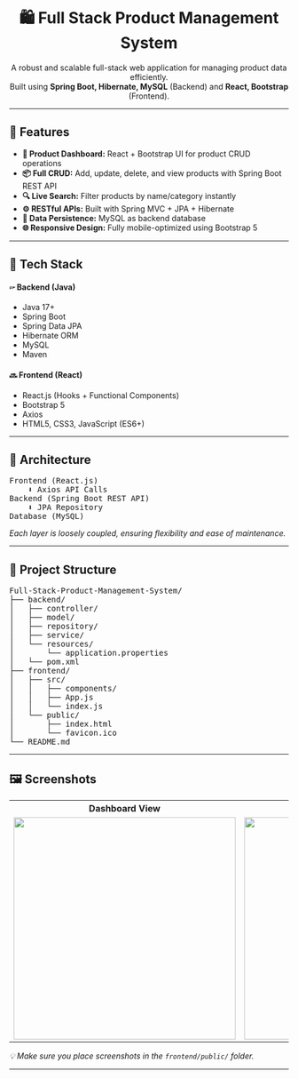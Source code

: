 <h1 align="center">🛍️ Full Stack Product Management System</h1>

<p align="center">
  A robust and scalable full-stack web application for managing product data efficiently.<br>
  Built using <strong>Spring Boot, Hibernate, MySQL</strong> (Backend) and <strong>React, Bootstrap</strong> (Frontend).
</p>

<hr>

<h2>🚀 Features</h2>

<ul>
  <li><strong>🔐 Product Dashboard:</strong> React + Bootstrap UI for product CRUD operations</li>
  <li><strong>📦 Full CRUD:</strong> Add, update, delete, and view products with Spring Boot REST API</li>
  <li><strong>🔍 Live Search:</strong> Filter products by name/category instantly</li>
  <li><strong>⚙️ RESTful APIs:</strong> Built with Spring MVC + JPA + Hibernate</li>
  <li><strong>💾 Data Persistence:</strong> MySQL as backend database</li>
  <li><strong>🌐 Responsive Design:</strong> Fully mobile-optimized using Bootstrap 5</li>
</ul>

<hr>

<h2>💠 Tech Stack</h2>

<h4>🖙 Backend (Java)</h4>
<ul>
  <li>Java 17+</li>
  <li>Spring Boot</li>
  <li>Spring Data JPA</li>
  <li>Hibernate ORM</li>
  <li>MySQL</li>
  <li>Maven</li>
</ul>

<h4>🔜 Frontend (React)</h4>
<ul>
  <li>React.js (Hooks + Functional Components)</li>
  <li>Bootstrap 5</li>
  <li>Axios</li>
  <li>HTML5, CSS3, JavaScript (ES6+)</li>
</ul>

<hr>

<h2>🧱 Architecture</h2>

<pre>
Frontend (React.js)
    ⬇️ Axios API Calls
Backend (Spring Boot REST API)
    ⬇️ JPA Repository
Database (MySQL)
</pre>

<p><em>Each layer is loosely coupled, ensuring flexibility and ease of maintenance.</em></p>

<hr>

<h2>📂 Project Structure</h2>

<pre>
Full-Stack-Product-Management-System/
├── backend/
│   ├── controller/
│   ├── model/
│   ├── repository/
│   ├── service/
│   └── resources/
│       └── application.properties
│   └── pom.xml
├── frontend/
│   ├── src/
│   │   ├── components/
│   │   ├── App.js
│   │   └── index.js
│   └── public/
│       ├── index.html
│       └── favicon.ico
└── README.md
</pre>

<hr>

<h2>🖼️ Screenshots</h2>

<table>
  <tr>
    <th>Dashboard View</th>
    <th>Add Product Form</th>
  </tr>
  <tr>
    <td><img src="frontend/public/dashboard.png" width="400"/></td>
    <td><img src="frontend/public/form.png" width="400"/></td>
  </tr>
</table>

<p><em>💡 Make sure you place screenshots in the <code>frontend/public/</code> folder.</em></p>

<hr>

